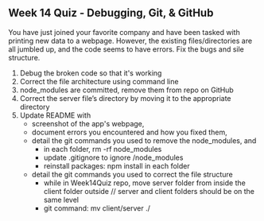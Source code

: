 ## Week 14 Quiz - Debugging, Git, & GitHub

You have just joined your favorite company and have been tasked with printing new data to a webpage. However, the existing files/directories are all jumbled up, and the code seems to have errors. Fix the bugs and sile structure. 

1. Debug the broken code so that it's working
2. Correct the file architecture using command line
3. node_modules are committed, remove them from repo on GitHub
4. Correct the server file’s directory by moving it to the appropriate directory
5. Update README with
    - screenshot of the app's webpage, 
    - document errors you encountered and how you fixed them, 
    - detail the git commands you used to remove the node_modules, and
        - in each folder, rm -rf node_modules
        - update .gitignore to ignore /node_modules
        - reinstall packages: npm install in each folder
    - detail the git commands you used to correct the file structure
        - while in Week14Quiz repo, move server folder from inside the client folder outside // server and client folders should be on the same level
        - git command: mv client/server ./ 